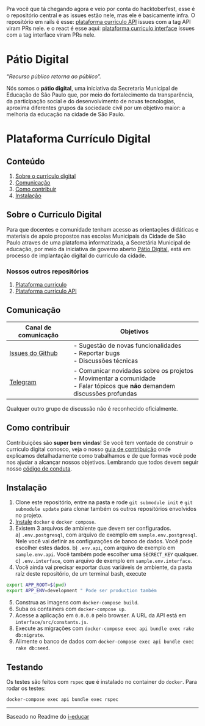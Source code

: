 Pra você que tá chegando agora e veio por conta do hacktoberfest, esse é o repositório central e as issues estão nele, mas ele é basicamente infra. O repositório em rails é esse:  [plataforma curriculo API](https://github.com/prefeiturasp/SME-plataforma-curriculo-API) issues com a tag API viram PRs nele.
e o react é esse aqui:  [plataforma curriculo interface](https://github.com/prefeiturasp/SME-plataforma-curriculo-interface) issues com a tag interface viram PRs nele.

# Pátio Digital

_“Recurso público retorna ao público”._

Nós somos o **pátio digital**, uma iniciativa da Secretaria Municipal de Educação de São Paulo que, por meio do fortalecimento da transparência, da participação social e do desenvolvimento de novas tecnologias, aproxima diferentes grupos da sociedade civil por um objetivo maior: a melhoria da educação na cidade de São Paulo. 

# Plataforma Currículo Digital

## Conteúdo

1. [Sobre o curriculo digital](#sobre-o-curriculo-digital)
2. [Comunicação](#comunicação)
3. [Como contribuir](#como-contribuir)
4. [Instalação](#instalação)


## Sobre o Curriculo Digital
Para que docentes e comunidade tenham acesso as orientações didáticas e materiais de apoio propostos nas escolas Municipais da Cidade de São Paulo atraves de uma platafoma informatizada, a Secretária Municipal de educação, por meio da iniciativa de governo aberto [Pátio Digital](http://patiodigital.prefeitura.sp.gov.br/), está em processo de implantação digital do curriculo da cidade.

### Nossos outros repositórios

1. [Plataforma curriculo](https://github.com/prefeiturasp/SME-plataforma-curriculo-interface)
2. [Plataforma curriculo API](https://github.com/prefeiturasp/SME-plataforma-curriculo-API)


## Comunicação

| Canal de comunicação | Objetivos |
|----------------------|-----------|
| [Issues do Github](https://github.com/prefeiturasp/SME-plataforma-curriculo/issues) | - Sugestão de novas funcionalidades<br> - Reportar bugs<br> - Discussões técnicas |
| [Telegram](https://t.me/patiodigital ) | - Comunicar novidades sobre os projetos<br> - Movimentar a comunidade<br>  - Falar tópicos que **não** demandem discussões profundas |

Qualquer outro grupo de discussão não é reconhecido oficialmente.

## Como contribuir

Contribuições são **super bem vindas**! Se você tem vontade de construir o
curriculo digital conosco, veja o nosso [guia de contribuição](./CONTRIBUTING.md)
onde explicamos detalhadamente como trabalhamos e de que formas você pode nos
ajudar a alcançar nossos objetivos. Lembrando que todos devem seguir 
nosso [código de conduta](./CODEOFCONDUCT.md).

## Instalação

1) Clone este repositório, entre na pasta e rode `git submodule init` e `git submodule update` para clonar também os outros repositórios envolvidos no projeto.
2) [Instale](https://docs.docker.com/compose/install/) `docker` e `docker compose`.
3) Existem 3 arquivos de ambiente que devem ser configurados.  
  a) `.env.postgresql`, com arquivo de exemplo em `sample.env.postgresql`. Nele você vai definir as configurações de banco de dados. Você pode escolher estes dados.
  b) `.env.api`, com arquivo de exemplo em `sample.env.api`. Você também pode escolher uma `SECRECT_KEY` qualquer.
  c) `.env.interface`, com arquivo de exemplo em `sample.env.interface`.
4) Você ainda vai precisar exportar duas variáveis de ambiente, da pasta raíz deste repositório, de um terminal bash, execute

```bash
export APP_ROOT=$(pwd)
export APP_ENV=development " Pode ser production também
```

5) Construa as imagens com `docker-compose build`.
6) Suba os containers com `docker-compose up`.
7) Acesse a aplicação em `0.0.0.0` pelo browser. A URL da API está em `interface/src/constants.js`.
8) Execute as migrações com `docker-compose exec api bundle exec rake db:migrate`.
9) Alimente o banco de dados com `docker-compose exec api bundle exec rake db:seed`.

## Testando

Os testes são feitos com `rspec` que é instalado no container do `docker`. Para rodar os testes:

```docker-compose exec api bundle exec rspec```

---

Baseado no Readme do [i-educar](https://github.com/portabilis/i-educar)

